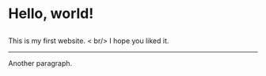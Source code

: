 <head>
	<title> Hello, world! </title>
</head>

<body>
		<h1> Hello, world!</h1>
		<h2></h2>
		<h3></h3>
		<h4></h4>
		<p>This is my first website. < br/> I hope you liked it. </p>   
		<hr />
		<p>Another paragraph.</p>
</body>
